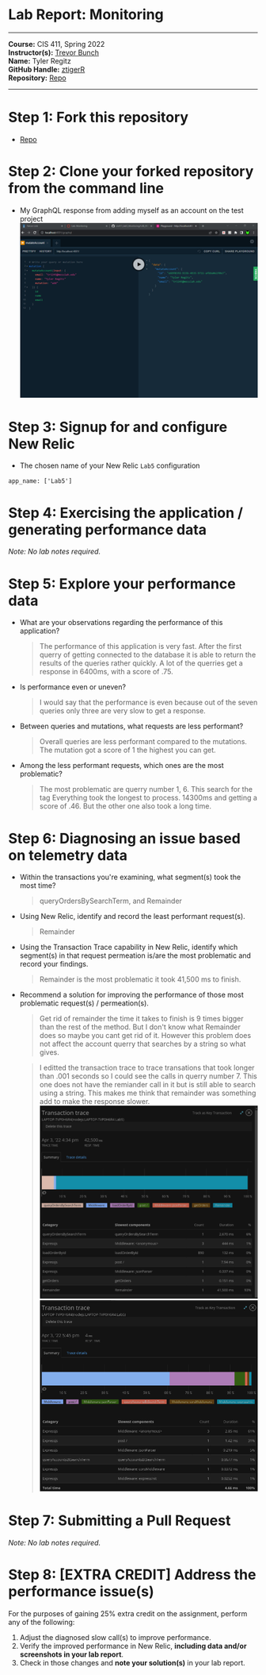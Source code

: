 # Lab Report: Monitoring
___
**Course:** CIS 411, Spring 2022  
**Instructor(s):** [Trevor Bunch](https://github.com/trevordbunch)  
**Name:** Tyler Regitz  
**GitHub Handle:** [ztigerR](https://github.com/ztigerR)   
**Repository:** [Repo](https://github.com/ztigerR/cis411_lab5_Monitoring)  
___

# Step 1: Fork this repository
- [Repo](https://github.com/ztigerR/cis411_lab5_Monitoring) 

# Step 2: Clone your forked repository from the command line
- My GraphQL response from adding myself as an account on the test project
![GraphQl Response](..\\assets/graphql.png "GraphQl Response")

# Step 3: Signup for and configure New Relic
- The chosen name of your New Relic ```Lab5``` configuration
```
app_name: ['Lab5']
```

# Step 4: Exercising the application / generating performance data

_Note: No lab notes required._

# Step 5: Explore your performance data
* What are your observations regarding the performance of this application? 
  > The performance of this application is very fast. After the first querry of getting connected to the database it is able to return the results of the queries rather quickly. A lot of the querries get a response in 6400ms, with a score of .75.
* Is performance even or uneven? 
  > I would say that the performance is even because out of the seven queries only three are very slow to get a response.
* Between queries and mutations, what requests are less performant? 
  > Overall queries are less performant compared to the mutations. The mutation got a score of 1 the highest you can get.
* Among the less performant requests, which ones are the most problematic?
  > The most problematic are querry number 1, 6. This search for the tag Everything took the longest to process. 14300ms and getting a score of .46. But the other one also took a long time.

# Step 6: Diagnosing an issue based on telemetry data
* Within the transactions you're examining, what segment(s) took the most time?
  > queryOrdersBySearchTerm, and Remainder
* Using New Relic, identify and record the least performant request(s).
  > Remainder
* Using the Transaction Trace capability in New Relic, identify which segment(s) in that request permeation is/are the most problematic and record your findings.
  > Remainder is the most problematic it took 41,500 ms to finish.
* Recommend a solution for improving the performance of those most problematic request(s) / permeation(s).
  > Get rid of remainder the time it takes to finish is 9 times bigger than the rest of the method. But I don't know what Remainder does so maybe you cant get rid of it. However this problem does not affect the account querry that searches by a string so what gives.

  >I editted the transaction trace to trace transations that took longer than .001 seconds so I could see the calls in querry number 7. This one does not have the remiander call in it but is still able to search using a string. This makes me think that remainder was something add to make the response slower.
  ![Orders Trace](..\\assets/OrdersTrace.png "Orders Trace With Remainder")
  ![Accounts Trace](..\\assets/AccountsTrace.png "Accounts Trace Without Remainder")

# Step 7: Submitting a Pull Request
_Note: No lab notes required._

# Step 8: [EXTRA CREDIT] Address the performance issue(s)
For the purposes of gaining 25% extra credit on the assignment, perform any of the following:
1. Adjust the diagnosed slow call(s) to improve performance. 
2. Verify the improved performance in New Relic, **including data and/or screenshots in your lab report**.
2. Check in those changes and **note your solution(s)** in your lab report.